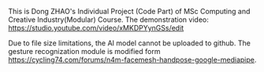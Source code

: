 This is Dong ZHAO's Individual Project (Code Part) of MSc Computing and Creative Industry(Modular) Course.
The demonstration video: https://studio.youtube.com/video/xMKDPYynGSs/edit

Due to file size limitations, the AI model cannot be uploaded to github.
The gesture recognization module is modified form https://cycling74.com/forums/n4m-facemesh-handpose-google-mediapipe.
